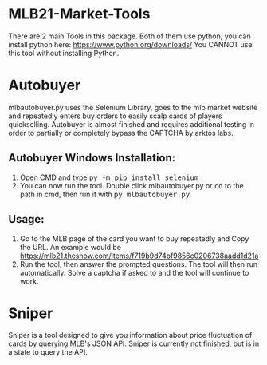 # MLB21-Market-Tools
There are 2 main Tools in this package. Both of them use python, you can install python here: https://www.python.org/downloads/
You CANNOT use this tool without installing Python.
# Autobuyer
mlbautobuyer.py uses the Selenium Library, goes to the mlb market website and repeatedly enters buy orders to easily scalp cards of players quickselling. Autobuyer is almost finished and requires additional testing in order to partially or completely bypass the CAPTCHA by arktos labs.
## Autobuyer Windows Installation:
1. Open CMD and type <kbd>py -m pip install selenium</kbd>
2. You can now run the tool. Double click mlbautobuyer.py or <kbd>cd</kbd> to the path in cmd, then run it with <kbd>py mlbautobuyer.py</kbd>
## Usage:
1. Go to the MLB page of the card you want to buy repeatedly and Copy the URL. An example would be https://mlb21.theshow.com/items/f719b9d74bf9856c0206738aadd1d21a
2. Run the tool, then answer the prompted questions. The tool will then run automatically. Solve a captcha if asked to and the tool will continue to work.
# Sniper
Sniper is a tool designed to give you information about price fluctuation of cards by querying MLB's JSON API. Sniper is currently not finished, but is in a state to query the API.
